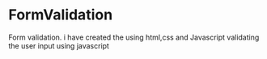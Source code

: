 # FormValidation
Form validation. i have created the using html,css and Javascript
validating the user input using javascript 
